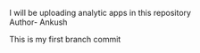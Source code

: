 I will be uploading analytic apps in this repository
<br> Author- Ankush </br>
<P> This is my first branch commit</p>
